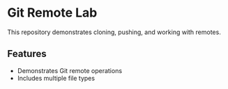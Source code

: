 # Git Remote Lab
This repository demonstrates cloning, pushing, and working with remotes.

## Features
- Demonstrates Git remote operations
- Includes multiple file types

